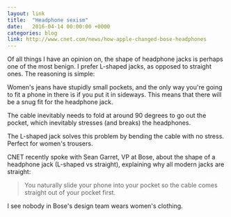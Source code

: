 ```yaml
---
layout: link
title:  "Headphone sexism"
date:   2016-04-14 00:00:00 +0000
categories: blog
link: http://www.cnet.com/news/how-apple-changed-bose-headphones
---
```


Of all things I have an opinion on, the shape of headphone jacks is perhaps one of the most benign. I prefer L-shaped jacks, as opposed to straight ones. The reasoning is simple:

Women's jeans have stupidly small pockets, and the only way you're going to fit a phone in there is if you put it in sideways. This means that there will be a snug fit for the headphone jack.

The cable inevitably needs to fold at around 90 degrees to go out the pocket, which inevitably stresses (and breaks) the headphones.

The L-shaped jack solves this problem by bending the cable with no stress. Perfect for women's trousers.

CNET recently spoke with Sean Garret, VP at Bose, about the shape of a headphone jack (L-shaped vs straight), explaining why all modern jacks are straight:

> You naturally slide your phone into your pocket so the cable comes straight out of your pocket first.

I see nobody in Bose's design team wears women's clothing.
